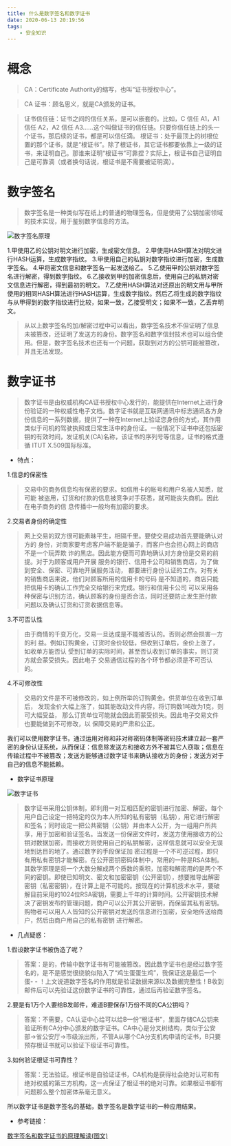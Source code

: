```yaml
---
title: 什么是数字签名和数字证书
date: 2020-06-13 20:19:56
tags:
    - 安全知识
---
```


# 概念
>CA：Certificate Authority的缩写，也叫“证书授权中心”。

>CA 证书：顾名思义，就是CA颁发的证书。

<!--more-->

>证书信任链：证书之间的信任关系，是可以嵌套的。比如，C 信任 A1，A1 信任 A2，A2 信任 A3......这个叫做证书的信任链。只要你信任链上的头一个证书，那后续的证书，都是可以信任滴。
根证书：处于最顶上的树根位置的那个证书，就是“根证书”。除了根证书，其它证书都要依靠上一级的证书，来证明自己。那谁来证明“根证书”可靠捏？实际上，根证书自己证明自己是可靠滴（或者换句话说，根证书是不需要被证明滴）。

# 数字签名

>数字签名是一种类似写在纸上的普通的物理签名，但是使用了公钥加密领域的技术实现，用于鉴别数字信息的方法。


![数字签名原理](数字签名原理.jpg)

1.甲使用乙的公钥对明文进行加密，生成密文信息。
2.甲使用HASH算法对明文进行HASH运算，生成数字指纹。
3.甲使用自己的私钥对数字指纹进行加密，生成数字签名。
4.甲将密文信息和数字签名一起发送给乙。
5.乙使用甲的公钥对数字签名进行解密，得到数字指纹。
6.乙接收到甲的加密信息后，使用自己的私钥对密文信息进行解密，得到最初的明文。
7.乙使用HASH算法对还原出的明文用与甲所使用的相同HASH算法进行HASH运算，生成数字指纹。然后乙将生成的数字指纹与从甲得到的数字指纹进行比较，如果一致，乙接受明文；如果不一致，乙丢弃明文。

>从以上数字签名的加/解密过程中可以看出，数字签名技术不但证明了信息未被篡改，还证明了发送方的身份。数字签名和数字信封技术也可以组合使用。但是，数字签名技术也还有一个问题，获取到对方的公钥可能被篡改，并且无法发现。


# 数字证书

>数字证书是由权威机构CA证书授权中心发行的，能提供在Internet上进行身份验证的一种权威性电子文档。数字证书就是互联网通讯中标志通讯各方身份信息的一系列数据，提供了一种在Internet上验证您身份的方式，其作用类似于司机的驾驶执照或日常生活中的身份证。一般情况下证书中还包括密钥的有效时间，发证机关(CA)名称，该证书的序列号等信息，证书的格式遵循 ITUT X.509国际标准。

* 特点：

1.信息的保密性
>交易中的商务信息均有保密的要求。如信用卡的帐号和用户名被人知悉，就可能 被盗用，订货和付款的信息被竞争对手获悉，就可能丧失商机。因此在电子商务的信 息传播中一般均有加密的要求。

2.交易者身份的确定性
>网上交易的双方很可能素昧平生，相隔千里。要使交易成功首先要能确认对方的 身份，对商家要考虑客户端不能是骗子，而客户也会担心网上的商店不是一个玩弄欺 诈的黑店。因此能方便而可靠地确认对方身份是交易的前提。对于为顾客或用户开展 服务的银行、信用卡公司和销售商店，为了做到安全、保密、可靠地开展服务活动， 都要进行身份认证的工作。对有关的销售商店来说，他们对顾客所用的信用卡的号码 是不知道的，商店只能把信用卡的确认工作完全交给银行来完成。银行和信用卡公司 可以采用各种保密与识别方法，确认顾客的身份是否合法，同时还要防止发生拒付款 问题以及确认订货和订货收据信息等。

3.不可否认性
>由于商情的千变万化，交易一旦达成是不能被否认的。否则必然会损害一方的利 益。例如订购黄金，订货时金价较低，但收到订单后，金价上涨了，如收单方能否认 受到订单的实际时间，甚至否认收到订单的事实，则订货方就会蒙受损失。因此电子 交易通信过程的各个环节都必须是不可否认的。

4.不可修改性
>交易的文件是不可被修改的，如上例所举的订购黄金。供货单位在收到订单后， 发现金价大幅上涨了，如其能改动文件内容，将订购数1吨改为1克，则可大幅受益， 那么订货单位可能就会因此而蒙受损失。因此电子交易文件也要能做到不可修改，以 保障交易的严肃和公正。


我们可以使用数字证书，通过运用对称和非对称密码体制等密码技术建立起一套严密的身份认证系统，从而保证：信息除发送方和接收方外不被其它人窃取；信息在传输过程中不被篡改；发送方能够通过数字证书来确认接收方的身份；发送方对于自己的信息不能抵赖。


* 数字证书原理

![数字证书](数字证书.png)

>数字证书采用公钥体制，即利用一对互相匹配的密钥进行加密、解密。每个用户自己设定一把特定的仅为本人所知的私有密钥（私钥），用它进行解密和签名；同时设定一把公共密钥（公钥）并由本人公开，为一组用户所共享，用于加密和验证签名。当发送一份保密文件时，发送方使用接收方的公钥对数据加密，而接收方则使用自己的私钥解密，这样信息就可以安全无误地到达目的地了。通过数字的手段保证加 密过程是一个不可逆过程，即只有用私有密钥才能解密。在公开密钥密码体制中，常用的一种是RSA体制。其数学原理是将一个大数分解成两个质数的乘积，加密和解密用的是两个不同的密钥。即使已知明文、密文和加密密钥（公开密钥），想要推导出解密密钥（私密密钥），在计算上是不可能的。按现在的计算机技术水平，要破解目前采用的1024位RSA密钥，需要上千年的计算时间。公开密钥技术解决了密钥发布的管理问题，商户可以公开其公开密钥，而保留其私有密钥。购物者可以用人人皆知的公开密钥对发送的信息进行加密，安全地传送给商户，然后由商户用自己的私有密钥 进行解密。


* 几点疑惑：

1.假设数字证书被伪造了呢？
>答案：是的，传输中数字证书有可能被篡改。因此数字证书也是经过数字签名的，是不是感觉很绕貌似陷入了“鸡生蛋蛋生鸡”，我保证这是最后一个蛋- - ！上文说道数字签名的作用就是验证数据来源以及数据完整性！B收到邮件后可以先验证这份数字证书的可靠性，通过后再验证数字签名。

2.要是有1万个人要给B发邮件，难道B要保存1万份不同的CA公钥吗？
>答案：不需要，CA认证中心给可以给B一份“根证书”，里面存储CA公钥来验证所有CA分中心颁发的数字证书。CA中心是分叉树结构，类似于公安部->省公安厅->市级派出所，不管A从哪个CA分支机构申请的证书，B只要预存根证书就可以验证下级证书可靠性。

3.如何验证根证书可靠性？
>答案：无法验证。根证书是自验证证书，CA机构是获得社会绝对认可和有绝对权威的第三方机构，这一点保证了根证书的绝对可靠。如果根证书都有问题那么整个加密体系毫无意义。


所以数字证书是数字签名的基础，数字签名是数字证书的一种应用结果。

* 参考链接：

[数字签名和数字证书的原理解读(图文)](https://blog.csdn.net/qq_26566331/article/details/88185652)


